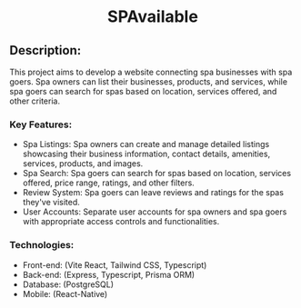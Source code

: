 <h1 align="center">
  SPAvailable
</h1>

## Description:

This project aims to develop a website connecting spa businesses with spa goers. Spa owners can list their businesses, products, and services, while spa goers can search for spas based on location, services offered, and other criteria.

### Key Features:

- Spa Listings: Spa owners can create and manage detailed listings showcasing their business information, contact details, amenities, services, products, and images.
- Spa Search: Spa goers can search for spas based on location, services offered, price range, ratings, and other filters.
- Review System: Spa goers can leave reviews and ratings for the spas they've visited.
- User Accounts: Separate user accounts for spa owners and spa goers with appropriate access controls and functionalities.

### Technologies:

- Front-end: (Vite React, Tailwind CSS, Typescript)
- Back-end: (Express, Typescript, Prisma ORM)
- Database: (PostgreSQL)
- Mobile: (React-Native)
